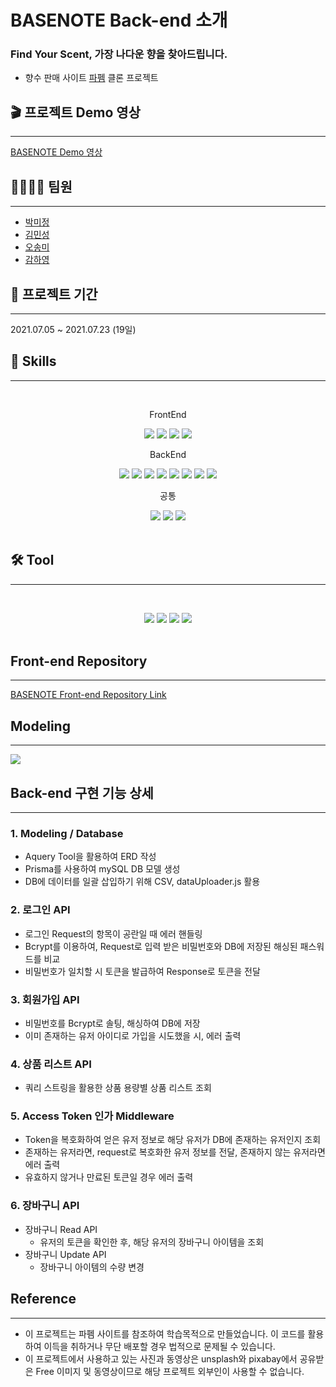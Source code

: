 # BASENOTE Back-end 소개

### Find Your Scent, 가장 나다운 향을 찾아드립니다.

- 향수 판매 사이트 [파펨](https://paffem.me/) 클론 프로젝트

## 🎬 프로젝트 Demo 영상

---

[BASENOTE Demo 영상](https://vimeo.com/579384175)

## 💁‍♀️💁‍♂️ 팀원

---

- [박미정](https://github.com/undefinedP)
- [김민성](https://github.com/Minseongkimm)
- [오송미](https://github.com/songmiO)
- [감하영](https://github.com/iamhayoung)

## 📆 프로젝트 기간

---

2021.07.05 ~ 2021.07.23 (19일)

## 🔑 Skills

---

<br/>
<p align="center">
FrontEnd
<p align="center">
<img src="https://img.shields.io/badge/React-61DAFB?style=flat&logo=React&logoColor=black"/></a>
<img src="https://img.shields.io/badge/ReactRouter-CA4245?style=flat&logo=ReactRouter&logoColor=black"/></a>
<img src="https://img.shields.io/badge/ Sass-CC6699?style=flat&logo=Sass&logoColor=white"/></a>
<img src="https://img.shields.io/badge/ JavaScript-F7DF1E?style=flat&logo=JavaScript&logoColor=white"/></a>

<p align="center">
BackEnd
<p align="center">
<img src="https://img.shields.io/badge/ Node.js-339933?style=flat&logo=Node.js&logoColor=white"/></a>
<img src="https://img.shields.io/badge/Nodemon-76D04B?style=flat&logo=Nodemon&logoColor=white"/></a>
<img src="https://img.shields.io/badge/Express-000000?style=flat&logo=Express&logoColor=white"/></a>
<img src="https://img.shields.io/badge/Prisma-2D3748?style=flat&logo=Prisma&logoColor=white"/></a>
<img src="https://img.shields.io/badge/Bcrypt-003A70?style=flat&logo=LetsEncrypt&logoColor=white"/></a>
<img src="https://img.shields.io/badge/JSONWebTokens-000000?style=flat&logo=JSONWebTokens&logoColor=white"/></a>
<img src="https://img.shields.io/badge/Babel-F9DC3E?style=flat&logo=Babel&logoColor=white"/></a>
<img src="https://img.shields.io/badge/MySQL-4479A1?style=flat&logo=MySQL&logoColor=white"/></a>

<p align="center">
공통
<p align="center">
<img src="https://img.shields.io/badge/Git-F05032?style=flat&logo=Git&logoColor=white"/></a>
<img src="https://img.shields.io/badge/ESLint-4B32C3?style=flat&logo=ESLint&logoColor=white"/></a>
<img src="https://img.shields.io/badge/Prettier-F7B93E?style=flat&logo=Prettier&logoColor=white"/></a>

<br/>
<br/>

## 🛠 Tool

---

<br/>
<p align="center">
<img src="https://img.shields.io/badge/Trello-0052CC?style=flat&logo=Trello&logoColor=white"/></a>
<img src="https://img.shields.io/badge/Slack-4A154B?style=flat&logo=Slack&logoColor=white"/></a>
<img src="https://img.shields.io/badge/GitHub-181717?style=flat&logo=GitHub&logoColor=white"/></a>
<img src="https://img.shields.io/badge/Postman-FF6C37?style=flat&logo=Postman&logoColor=white"/></a>
<br/>
<br/>

## Front-end Repository

---

[BASENOTE Front-end Repository Link](https://github.com/wecode-bootcamp-korea/fullstack1-1st-BaseNote-frontend)

## Modeling

---

![](https://user-images.githubusercontent.com/50080535/126932519-7a9737d3-b4f7-4966-adc1-6d3b5b461b7b.png)

## Back-end 구현 기능 상세

---

### 1. Modeling / Database

- Aquery Tool을 활용하여 ERD 작성
- Prisma를 사용하여 mySQL DB 모델 생성
- DB에 데이터를 일괄 삽입하기 위해 CSV, dataUploader.js 활용

### 2. 로그인 API

- 로그인 Request의 항목이 공란일 때 에러 핸들링
- Bcrypt를 이용하여, Request로 입력 받은 비밀번호와 DB에 저장된 해싱된 패스워드를 비교
- 비밀번호가 일치할 시 토큰을 발급하여 Response로 토큰을 전달

### 3. 회원가입 API

- 비밀번호를 Bcrypt로 솔팅, 해싱하여 DB에 저장
- 이미 존재하는 유저 아이디로 가입을 시도했을 시, 에러 출력

### 4. 상품 리스트 API

- 쿼리 스트링을 활용한 상품 용량별 상품 리스트 조회

### 5. Access Token 인가 Middleware

- Token을 복호화하여 얻은 유저 정보로 해당 유저가 DB에 존재하는 유저인지 조회
- 존재하는 유저라면, request로 복호화한 유저 정보를 전달, 존재하지 않는 유저라면 에러 출력
- 유효하지 않거나 만료된 토큰일 경우 에러 출력

### 6. 장바구니 API

- 장바구니 Read API
  - 유저의 토큰을 확인한 후, 해당 유저의 장바구니 아이템을 조회
- 장바구니 Update API
  - 장바구니 아이템의 수량 변경

## Reference

---

- 이 프로젝트는 파펨 사이트를 참조하여 학습목적으로 만들었습니다. 이 코드를 활용하여 이득을 취하거나 무단 배포할 경우 법적으로 문제될 수 있습니다.
- 이 프로젝트에서 사용하고 있는 사진과 동영상은 unsplash와 pixabay에서 공유받은 Free 이미지 및 동영상이므로 해당 프로젝트 외부인이 사용할 수 없습니다.
